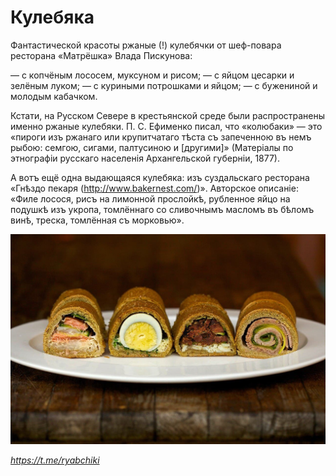 ﻿---
image: ../pics/photo_2022-01-16_20-14-29.jpg
---
# Кулебяка

Фантастической красоты ржаные (!) кулебячки от шеф-повара ресторана «Матрёшка» Влада Пискунова:

— с копчёным лососем, муксуном и рисом;
— с яйцом цесарки и зелёным луком;
— с куриными потрошками и яйцом;
— с бужениной и молодым кабачком.

Кстати, на Русском Севере в крестьянской среде были распространены именно ржаные кулебяки. П. С. Ефименко писал, что «колюбаки» — это «пироги изъ ржанаго или крупитчатаго тѣста съ запеченною въ немъ рыбою: семгою, сигами, палтусиною и [другими]» (Матеріалы по этнографіи русскаго населенія Архангельской губерніи, 1877).

А вотъ ещё одна выдающаяся кулебяка: изъ суздальскаго ресторана «Гнѣздо пекаря (<http://www.bakernest.com/>)». Авторское описаніе: «Филе лосося, рисъ на лимонной прослойкѣ, рубленное яйцо на подушкѣ изъ укропа, томлённаго со сливочнымъ масломъ въ бѣломъ винѣ, треска, томлённая съ морковью».

![](../pics/photo_2022-01-16_20-14-29.jpg)

_<https://t.me/ryabchiki>_
